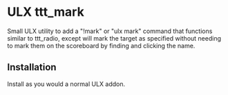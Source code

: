 # ULX ttt_mark

Small ULX utility to add a "!mark" or "ulx mark" command that functions similar to ttt_radio, except will mark the target as specified without needing to mark them on the scoreboard by finding and clicking the name.

## Installation

Install as you would a normal ULX addon.